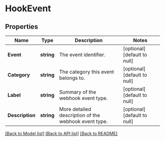 # HookEvent

## Properties
Name | Type | Description | Notes
------------ | ------------- | ------------- | -------------
**Event** | **string** | The event identifier. | [optional] [default to null]
**Category** | **string** | The category this event belongs to. | [optional] [default to null]
**Label** | **string** | Summary of the webhook event type. | [optional] [default to null]
**Description** | **string** | More detailed description of the webhook event type. | [optional] [default to null]

[[Back to Model list]](../README.md#documentation-for-models) [[Back to API list]](../README.md#documentation-for-api-endpoints) [[Back to README]](../README.md)


